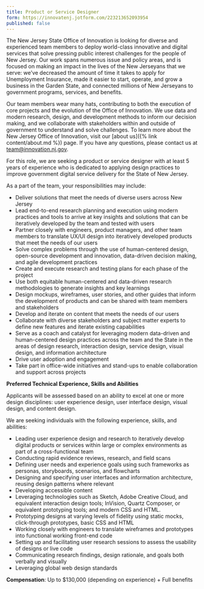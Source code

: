 ```yaml
---
title: Product or Service Designer
form: https://innovatenj.jotform.com/223213652093954
published: false
---
```

The New Jersey State Office of Innovation is looking for diverse and experienced team members to deploy world-class innovative and digital services that solve pressing public interest challenges for the people of New Jersey. Our work spans numerous issue and policy areas, and is focused on making an impact in the lives of the New Jerseyans that we serve: we’ve decreased the amount of time it takes to apply for Unemployment Insurance, made it easier to start, operate, and grow a business in the Garden State, and connected millions of New Jerseyans to government programs, services, and benefits. 

Our team members wear many hats, contributing to both the execution of core projects and the evolution of the Office of Innovation. We use data and modern research, design, and development methods to inform our decision making, and we collaborate with stakeholders within and outside of government to understand and solve challenges. To learn more about the New Jersey Office of Innovation, visit our [about us]({% link content/about.md %}) page. If you have any questions, please contact us at [team@innovation.nj.gov](mailto:team@innovation.nj.gov).

For this role, we are seeking a product or service designer with at least 5 years of experience who is dedicated to applying design practices to improve government digital service delivery for the State of New Jersey.

As a part of the team, your responsibilities may include:

- Deliver solutions that meet the needs of diverse users across New Jersey
- Lead end-to-end research planning and execution using modern practices and tools to arrive at key insights and solutions that can be iteratively developed by the team and tested with users
- Partner closely with engineers, product managers, and other team members to translate UX/UI design into iteratively developed products that meet the needs of our users
- Solve complex problems through the use of human-centered design, open-source development and innovation, data-driven decision making, and agile development practices
- Create and execute research and testing plans for each phase of the project
- Use both equitable human-centered and data-driven research methodologies to generate insights and key learnings
- Design mockups, wireframes, user stories, and other guides that inform the development of products and can be shared with team members and stakeholders
- Develop and iterate on content that meets the needs of our users
- Collaborate with diverse stakeholders and subject matter experts to define new features and iterate existing capabilities
- Serve as a coach and catalyst for leveraging modern data-driven and human-centered design practices across the team and the State in the areas of design research, interaction design, service design, visual design, and information architecture
- Drive user adoption and engagement
- Take part in office-wide initiatives and stand-ups to enable collaboration and support across projects

**Preferred Technical Experience, Skills and Abilities**

Applicants will be assessed based on an ability to excel at one or more design disciplines: user experience design, user interface design, visual design, and content design.

We are seeking individuals with the following experience, skills, and abilities:

- Leading user experience design and research to iteratively develop digital products or services within large or complex environments as part of a cross-functional team
- Conducting rapid evidence reviews, research, and field scans
- Defining user needs and experience goals using such frameworks as personas, storyboards, scenarios, and flowcharts
- Designing and specifying user interfaces and information architecture, reusing design patterns where relevant
- Developing accessible content
- Leveraging technologies such as Sketch, Adobe Creative Cloud, and equivalent interaction design tools; InVision, Quartz Composer, or equivalent prototyping tools; and modern CSS and HTML.
- Prototyping designs at varying levels of fidelity using static mocks, click-through prototypes, basic CSS and HTML
- Working closely with engineers to translate wireframes and prototypes into functional working front-end code
- Setting up and facilitating user research sessions to assess the usability of designs or live code
- Communicating research findings, design rationale, and goals both verbally and visually
- Leveraging global web design standards

**Compensation**: Up to $130,000 (depending on experience) + Full benefits
